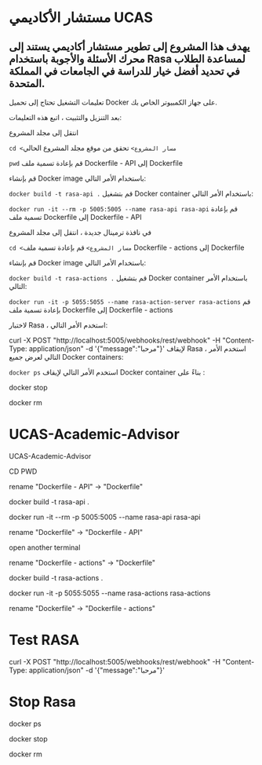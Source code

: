 # مستشار الأكاديمي UCAS
## يهدف هذا المشروع إلى تطوير مستشار أكاديمي يستند إلى محرك الأسئلة والأجوبة باستخدام Rasa لمساعدة الطلاب في تحديد أفضل خيار للدراسة في الجامعات في المملكة المتحدة.

تعليمات التشغيل
تحتاج إلى تحميل Docker على جهاز الكمبيوتر الخاص بك.

بعد التنزيل والتثبيت ، اتبع هذه التعليمات:

انتقل إلى مجلد المشروع


```cd <مسار المشروع>```
تحقق من موقع مجلد المشروع الحالي


```pwd```
قم بإعادة تسمية ملف Dockerfile - API إلى Dockerfile

قم بإنشاء Docker image باستخدام الأمر التالي:


```docker build -t rasa-api .```
قم بتشغيل Docker container باستخدام الأمر التالي:


```docker run -it --rm -p 5005:5005 --name rasa-api rasa-api```
قم بإعادة تسمية ملف Dockerfile إلى Dockerfile - API

في نافذة ترمينال جديدة ، انتقل إلى مجلد المشروع



```cd <مسار المشروع>```
قم بإعادة تسمية ملف Dockerfile - actions إلى Dockerfile

قم بإنشاء Docker image باستخدام الأمر التالي:


```docker build -t rasa-actions .```
قم بتشغيل Docker container باستخدام الأمر التالي:


```docker run -it -p 5055:5055 --name rasa-action-server rasa-actions```
قم بإعادة تسمية ملف Dockerfile إلى Dockerfile - actions

لاختبار Rasa ، استخدم الأمر التالي:


curl -X POST "http://localhost:5005/webhooks/rest/webhook" -H "Content-Type: application/json" -d '{"message":"مرحبا"}'
لإيقاف Rasa ، استخدم الأمر التالي لعرض جميع Docker containers:

```docker ps```
استخدم الأمر التالي لإيقاف Docker container بناءً على <container-id>:


docker stop <container-id>

docker rm <container-id>


# UCAS-Academic-Advisor
UCAS-Academic-Advisor

CD PWD

rename "Dockerfile - API" -> "Dockerfile"

docker build -t rasa-api .

docker run -it --rm -p 5005:5005 --name rasa-api rasa-api

rename "Dockerfile" -> "Dockerfile - API"




open another terminal

rename "Dockerfile - actions" -> "Dockerfile"

docker build -t rasa-actions .

docker run -it -p 5055:5055 --name rasa-actions rasa-actions

rename "Dockerfile" -> "Dockerfile - actions"


# Test RASA
curl -X POST "http://localhost:5005/webhooks/rest/webhook" -H "Content-Type: application/json" -d '{"message":"مرحبا"}'


# Stop Rasa
docker ps

docker stop <container-id>

docker rm <container-id>